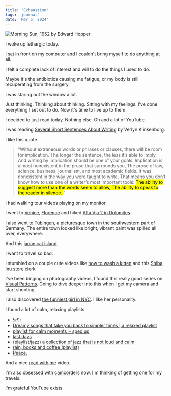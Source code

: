 ```yaml
---
title: 'Exhaustion'
tags: 'journal'
date: 'Mar 5, 2024'
---
```


![Morning Sun, 1952 by Edward Hopper](/images/morning.jpeg)

I woke up lethargic today.

I sat in front on my computer and I couldn't bring myself to do anything at all.

I felt a complete lack of interest and will to do the things I used to do.

Maybe it's the antibiotics causing me fatigue, or my body is still recuperating from the surgery.

I was staring out the window a lot.

Just thinking. Thinking about thinking. Sitting with my feelings. I've done everything I set out to do. Now it's time to live up to them.

I decided to just read today. Nothing else. Oh and a lot of YouTube.

I was reading [Several Short Sentences About Writing](https://www.goodreads.com/book/show/13155290-several-short-sentences-about-writing) by Verlyn Klinkenborg.

I like this quote

> “Without extraneous words or phrases or clauses, there will be room for implication. The longer the sentence, the less it’s able to imply, And writing by implication should be one of your goals. Implication is almost nonexistent in the prose that surrounds you, The prose of law, science, business, journalism, and most academic fields. It was nonexistent in the way you were taught to write. That means you don’t know how to use one of a writer’s most important tools: <mark>The ability to suggest more than the words seem to allow, The ability to speak to the reader in silence. </mark>”

I had walking tour videos playing on my monitor.

I went to [Venice](https://www.youtube.com/watch?v=kccv6YJZ0P4), [Florence](https://www.youtube.com/watch?v=2aZlTVnq2eQ) and hiked [Alta Via 2 in Dolomites](https://www.youtube.com/watch?v=WKcnvPDgifA).

I also went to [Tübingen](https://www.youtube.com/watch?v=jVAVdk819TI), a picturesque town in the southwestern part of Germany. The entire town looked like bright, vibrant paint was spilled all over, everywhere.

And this [japan cat island](https://www.youtube.com/watch?v=wjfuB8Xjhc4).

I want to travel so bad.

I stumbled on a couple cute videos like [how to wash a kitten](https://www.youtube.com/watch?v=ymxEmbALjIo) and this [Shiba Inu store clerk](https://www.youtube.com/watch?v=E6CcUj2mDbI)

I've been binging on photography videos, I found this really good series on [Visual Patterns](https://www.youtube.com/playlist?list=PLTQtLjIqecdydlanOGh6iwoWOb9VxpDts). Going to dive deeper into this when I get my camera and start shooting.

I also discovered [the funniest girl in NYC](https://www.youtube.com/watch?v=yJF5XlNzDgY). I like her personality.

I found a lot of calm, relaxing playlists

- [낭만](https://www.youtube.com/watch?v=yw4N_GoIA-k)
- [Dreamy songs that take you back to simpler times | a relaxed playlist](https://www.youtube.com/watch?v=_yJu15Qq3To&t=2085s)
- [playlist for calm moments ~ sped up](https://www.youtube.com/watch?v=FjBVw3NWvYI&t=146s)
- [last days](https://www.youtube.com/watch?v=P6yq-HfwnFc&t=189s)
- [(playlist/jazz) a collection of jazz that is not loud and calm](https://www.youtube.com/watch?v=p22EqQBYRBM)
- [rain, books and coffee (playlist)](https://www.youtube.com/watch?v=R-bI0AhSyU0&t=5s)
- [Peace.](https://www.youtube.com/watch?v=NBgloVgJD7M&t=535s)

And a nice [read with me](https://www.youtube.com/watch?v=bfcnpktwuq0) video.

I'm also obsessed with [camcorders](https://www.youtube.com/watch?v=M1I0Z9uldlg) now. I'm thinking of getting one for my travels.

I'm grateful YouTube exists.
